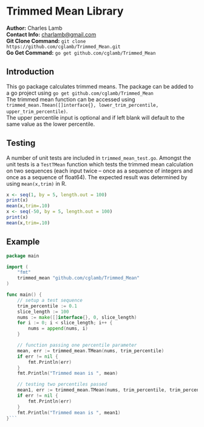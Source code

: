 # Trimmed Mean Library
**Author:** Charles Lamb  
**Contact Info:** charlamb@gmail.com  
**Git Clone Command:** `git clone https://github.com/cglamb/Trimmed_Mean.git`  
**Go Get Command:** `go get github.com/cglamb/Trimmed_Mean`

## Introduction
This go package calculates trimmed means. The package can be added to a go project using `go get github.com/cglamb/Trimmed_Mean`  
The trimmed mean function can be accessed using `trimmed_mean.Tmean([]interface{}, lower_trim_percentile, upper_trim_percentile)`.  
The upper percentile input is optional and if left blank will default to the same value as the lower percentile.

## Testing
A number of unit tests are included in `trimmed_mean_test.go`. Amongst the unit tests is a `TestTMean` function which tests the trimmed mean calculation on two sequences (each input twice – once as a sequence of integers and once as a sequence of float64). The expected result was determined by using `mean(x,trim)` in R.

```r
x <- seq(1, by = 5, length.out = 100)
print(x)
mean(x,trim=.10)
x <- seq(-50, by = 5, length.out = 100)
print(x)
mean(x,trim=.10)
```

## Example

```go
package main

import (
    "fmt"
    trimmed_mean "github.com/cglamb/Trimmed_Mean"
)

func main() {
    // setup a test sequence
    trim_percentile := 0.1
    slice_length := 100
    nums := make([]interface{}, 0, slice_length)
    for i := 0; i < slice_length; i++ {
        nums = append(nums, i)
    }

    // function passing one percentile parameter
    mean, err := trimmed_mean.TMean(nums, trim_percentile)
    if err != nil {
        fmt.Println(err)
    }
    fmt.Println("Trimmed mean is ", mean)

    // testing two percentiles passed
    mean1, err := trimmed_mean.TMean(nums, trim_percentile, trim_percentile)
    if err != nil {
        fmt.Println(err)
    }
    fmt.Println("Trimmed mean is ", mean1)
}```


